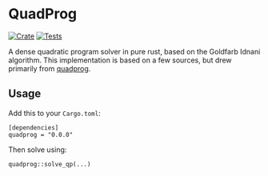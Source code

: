 QuadProg
========

[![Crate](https://img.shields.io/crates/v/quadprog.svg)](https://crates.io/crates/quadprog)
[![Tests](https://github.com/erikbrinkman/quadprog-rs/actions/workflows/rust.yml/badge.svg)](https://github.com/erikbrinkman/quadprog-rs/actions/workflows/rust.yml)

A dense quadratic program solver in pure rust, based on the Goldfarb Idnani algorithm.
This implementation is based on a few sources, but drew primarily from [quadprog](https://github.com/quadprog/quadprog).

Usage
-----

Add this to your `Cargo.toml`:

```
[dependencies]
quadprog = "0.0.0"
```

Then solve using:
```
quadprog::solve_qp(...)
```
